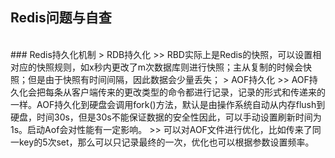 Redis问题与自查
----
<br>
### Redis持久化机制
> RDB持久化
>> RBD实际上是Redis的快照，可以设置相对应的快照规则，如x秒内更改了m次数据库则进行快照；主从复制的时候会快照；但是由于快照有时间间隔，因此数据会少量丢失；
> AOF持久化
>> AOF持久化会把每条从客户端传来的更改类型的命令都进行记录，记录的形式和传递来的一样。AOF持久化到硬盘会调用fork()方法，默认是由操作系统自动从内存flush到硬盘，时间30s，但是30s不能保证数据的安全性因此，可以手动设置刷新时间为1s。启动Aof会对性能有一定影响。
>> 可以对AOF文件进行优化，比如传来了同一key的5次set，那么可以只记录最终的一次，优化也可以根据参数设置频率。
